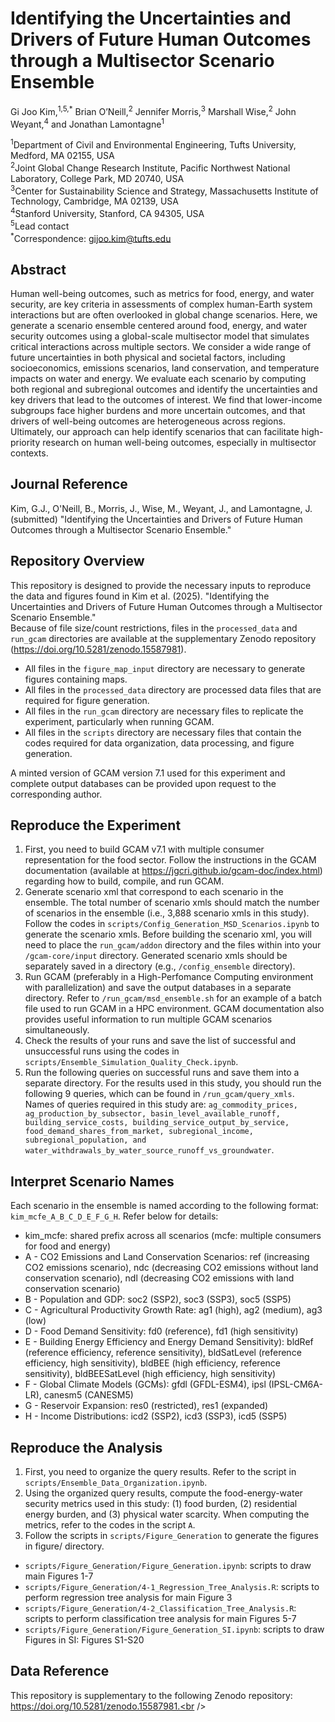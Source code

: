 # Identifying the Uncertainties and Drivers of Future Human Outcomes through a Multisector Scenario Ensemble
Gi Joo Kim,<sup>1,5,*</sup> Brian O’Neill,<sup>2</sup> Jennifer Morris,<sup>3</sup> Marshall Wise,<sup>2</sup> John Weyant,<sup>4</sup> and Jonathan Lamontagne<sup>1</sup>

<sup>1</sup>Department of Civil and Environmental Engineering, Tufts University, Medford, MA 02155, USA<br />
<sup>2</sup>Joint Global Change Research Institute, Pacific Northwest National Laboratory, College Park, MD 20740, USA<br />
<sup>3</sup>Center for Sustainability Science and Strategy, Massachusetts Institute of Technology, Cambridge, MA 02139, USA<br />
<sup>4</sup>Stanford University, Stanford, CA 94305, USA<br />
<sup>5</sup>Lead contact<br />
<sup>*</sup>Correspondence: gijoo.kim@tufts.edu<br />


## Abstract
Human well-being outcomes, such as metrics for food, energy, and water security, are key criteria in assessments of complex human-Earth system interactions but are often overlooked in global change scenarios. Here, we generate a scenario ensemble centered around food, energy, and water security outcomes using a global-scale multisector model that simulates critical interactions across multiple sectors. We consider a wide range of future uncertainties in both physical and societal factors, including socioeconomics, emissions scenarios, land conservation, and temperature impacts on water and energy. We evaluate each scenario by computing both regional and subregional outcomes and identify the uncertainties and key drivers that lead to the outcomes of interest. We find that lower-income subgroups face higher burdens and more uncertain outcomes, and that drivers of well-being outcomes are heterogeneous across regions. Ultimately, our approach can help identify scenarios that can facilitate high-priority research on human well-being outcomes, especially in multisector contexts.


## Journal Reference
Kim, G.J., O'Neill, B., Morris, J., Wise, M., Weyant, J., and Lamontagne, J. (submitted) "Identifying the Uncertainties and Drivers of Future Human Outcomes through a Multisector Scenario Ensemble."


## Repository Overview
This repository is designed to provide the necessary inputs to reproduce the data and figures found in Kim et al. (2025). "Identifying the Uncertainties and Drivers of Future Human Outcomes through a Multisector Scenario Ensemble."<br />
Because of file size/count restrictions, files in the ```processed_data``` and ```run_gcam``` directories are available at the supplementary Zenodo repository (https://doi.org/10.5281/zenodo.15587981).<br />
* All files in the ```figure_map_input``` directory are necessary to generate figures containing maps.<br />
* All files in the ```processed_data``` directory are processed data files that are required for figure generation.<br />
* All files in the ```run_gcam``` directory are necessary files to replicate the experiment, particularly when running GCAM.<br />
* All files in the ```scripts``` directory are necessary files that contain the codes required for data organization, data processing, and figure generation.<br />

A minted version of GCAM version 7.1 used for this experiment and complete output databases can be provided upon request to the corresponding author.<br />

## Reproduce the Experiment
1) First, you need to build GCAM v7.1 with multiple consumer representation for the food sector. Follow the instructions in the GCAM documentation (available at https://jgcri.github.io/gcam-doc/index.html) regarding how to build, compile, and run GCAM.
2) Generate scenario xml that correspond to each scenario in the ensemble. The total number of scenario xmls should match the number of scenarios in the ensemble (i.e., 3,888 scenario xmls in this study). Follow the codes in ```scripts/Config_Generation_MSD_Scenarios.ipynb``` to generate the scenario xmls. Before building the scenario xml, you will need to place the ```run_gcam/addon``` directory and the files within into your ```/gcam-core/input``` directory. Generated scenario xmls should be separately saved in a directory (e.g., ```/config_ensemble``` directory). 
3) Run GCAM (preferably in a High-Perfomance Computing environment with parallelization) and save the output databases in a separate directory. Refer to ```/run_gcam/msd_ensemble.sh``` for an example of a batch file used to run GCAM in a HPC environment. GCAM documentation also provides useful information to run multiple GCAM scenarios simultaneously.
4) Check the results of your runs and save the list of successful and unsuccessful runs using the codes in ```scripts/Ensemble_Simulation_Quality_Check.ipynb```.
5) Run the following queries on successful runs and save them into a separate directory. For the results used in this study, you should run the following 9 queries, which can be found in ```/run_gcam/query_xmls```.<br />
Names of queries required in this study are: ```ag_commodity_prices, ag_production_by_subsector, basin_level_available_runoff, building_service_costs, building_service_output_by_service, food_demand_shares_from_market, subregional_income, subregional_population, and water_withdrawals_by_water_source_runoff_vs_groundwater```.


## Interpret Scenario Names
Each scenario in the ensemble is named according to the following format: ```kim_mcfe_A_B_C_D_E_F_G_H```. Refer below for details:
* kim_mcfe: shared prefix across all scenarios (mcfe: multiple consumers for food and energy)
* A - CO2 Emissions and Land Conservation Scenarios: ref (increasing CO2 emissions scenario), ndc (decreasing CO2 emissions without land conservation scenario), ndl (decreasing CO2 emissions with land conservation scenario)
* B - Population and GDP: soc2 (SSP2), soc3 (SSP3), soc5 (SSP5)
* C - Agricultural Productivity Growth Rate: ag1 (high), ag2 (medium), ag3 (low)
* D - Food Demand Sensitivity: fd0 (reference), fd1 (high sensitivity)
* E - Building Energy Efficiency and Energy Demand Sensitivity): bldRef (reference efficiency, reference sensitivity), bldSatLevel (reference efficiency, high sensitivity), bldBEE (high efficiency, reference sensitivity), bldBEESatLevel (high efficiency, high sensitivity)
* F - Global Climate Models (GCMs): gfdl (GFDL-ESM4), ipsl (IPSL-CM6A-LR), canesm5 (CANESM5)
* G - Reservoir Expansion: res0 (restricted), res1 (expanded)
* H - Income Distributions: icd2 (SSP2), icd3 (SSP3), icd5 (SSP5)


## Reproduce the Analysis
1) First, you need to organize the query results. Refer to the script in ```scripts/Ensemble_Data_Organization.ipynb```.
2) Using the organized query results, compute the food-energy-water security metrics used in this study: (1) food burden, (2) residential energy burden, and (3) physical water scarcity. When computing the metrics, refer to the codes in the script ```A```. 
3) Follow the scripts in ```scripts/Figure_Generation``` to generate the figures in figure/ directory.
* ```scripts/Figure_Generation/Figure_Generation.ipynb```: scripts to draw main Figures 1-7
* ```scripts/Figure_Generation/4-1_Regression_Tree_Analysis.R```: scripts to perform regression tree analysis for main Figure 3
* ```scripts/Figure_Generation/4-2_Classification_Tree_Analysis.R```: scripts to perform classification tree analysis for main Figures 5-7
* ```scripts/Figure_Generation/Figure_Generation_SI.ipynb```: scripts to draw Figures in SI: Figures S1-S20

## Data Reference
This repository is supplementary to the following Zenodo repository: https://doi.org/10.5281/zenodo.15587981.<br />
